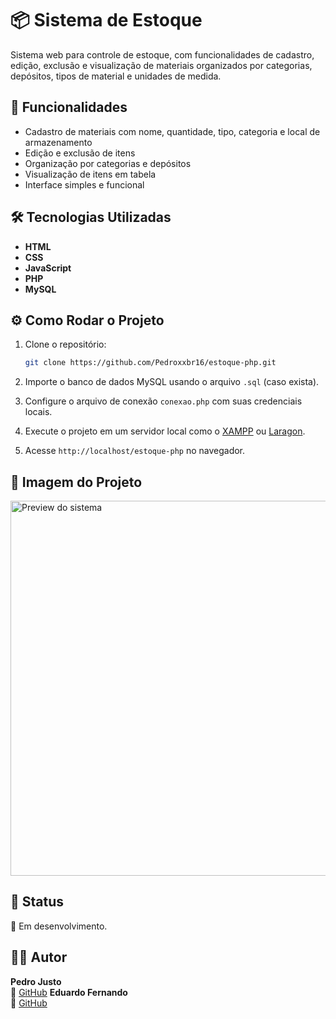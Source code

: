# 📦 Sistema de Estoque

Sistema web para controle de estoque, com funcionalidades de cadastro, edição, exclusão e visualização de materiais organizados por categorias, depósitos, tipos de material e unidades de medida.

## 🚀 Funcionalidades

- Cadastro de materiais com nome, quantidade, tipo, categoria e local de armazenamento
- Edição e exclusão de itens
- Organização por categorias e depósitos
- Visualização de itens em tabela
- Interface simples e funcional

## 🛠️ Tecnologias Utilizadas

- **HTML**
- **CSS**
- **JavaScript**
- **PHP**
- **MySQL**



## ⚙️ Como Rodar o Projeto

1. Clone o repositório:
   ```bash
   git clone https://github.com/Pedroxxbr16/estoque-php.git
   ```

2. Importe o banco de dados MySQL usando o arquivo `.sql` (caso exista).

3. Configure o arquivo de conexão `conexao.php` com suas credenciais locais.

4. Execute o projeto em um servidor local como o [XAMPP](https://www.apachefriends.org/index.html) ou [Laragon](https://laragon.org/).

5. Acesse `http://localhost/estoque-php` no navegador.

## 📸 Imagem do Projeto

<img src="assets/img/estoque-preview.jpg" alt="Preview do sistema" width="600"/>

## 📌 Status

🚧 Em desenvolvimento.

## 🧑‍💻 Autor

**Pedro Justo**  
🔗 [GitHub](https://github.com/Pedroxbr16)
**Eduardo Fernando**  
🔗 [GitHub](https://github.com/Eduardo-Alves20)
